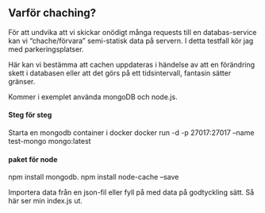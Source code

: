 ## Varför chaching?
För att undvika att vi skickar onödigt många requests till en databas-service kan vi “chache/förvara” semi-statisk data på servern. I detta testfall kör jag med parkeringsplatser.

Här kan vi bestämma att cachen uppdateras i händelse av att en förändring skett i databasen eller att det görs på ett tidsintervall, fantasin sätter gränser.

Kommer i exemplet använda mongoDB och node.js.

#### Steg för steg

Starta en mongodb container i docker
docker run -d -p 27017:27017 –name test-mongo mongo:latest

#### paket för node
npm install mongodb.
npm install node-cache –save

Importera data från en json-fil eller fyll på med data på godtyckling sätt. Så här ser min index.js ut.
